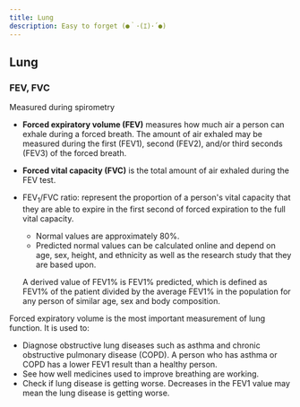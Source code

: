 ```yaml
---
title: Lung
description: Easy to forget (●｀･(ｴ)･´●)
---
```


## Lung

### FEV, FVC

Measured during spirometry

* **Forced expiratory volume (FEV)** measures how much air a person can exhale during a forced breath. The amount of air exhaled may be measured during the first (FEV1), second (FEV2), and/or third seconds (FEV3) of the forced breath.

* **Forced vital capacity (FVC)** is the total amount of air exhaled during the FEV test.

* FEV$_1$/FVC ratio: represent the proportion of a person's vital capacity that they are able to expire in the first second of forced expiration to the full vital capacity.

	* Normal values are approximately 80%.
	* Predicted normal values can be calculated online and depend on age, sex, height, and ethnicity as well as the research study that they are based upon.

	A derived value of FEV1% is FEV1% predicted, which is defined as FEV1% of the patient divided by the average FEV1% in the population for any person of similar age, sex and body composition.
	

Forced expiratory volume is the most important measurement of lung function. It is used to:

* Diagnose obstructive lung diseases such as asthma and chronic obstructive pulmonary disease (COPD). A person who has asthma or COPD has a lower FEV1 result than a healthy person.
* See how well medicines used to improve breathing are working.
* Check if lung disease is getting worse. Decreases in the FEV1 value may mean the lung disease is getting worse.